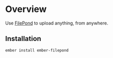 # Overview

Use [FilePond](https://pqina.nl/filepond/) to upload anything, from anywhere.

## Installation

```sh
ember install ember-filepond
```
